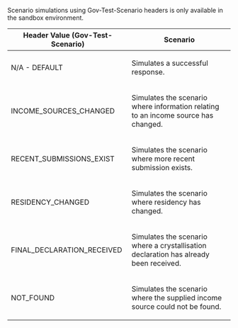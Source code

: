 <p>Scenario simulations using Gov-Test-Scenario headers is only available in the sandbox environment.</p>
<table>
    <thead>
        <tr>
            <th>Header Value (Gov-Test-Scenario)</th>
            <th>Scenario</th>
        </tr>
    </thead>
    <tbody> 
        <tr>
            <td><p>N/A - DEFAULT</p></td>
            <td><p>Simulates a successful response.</p></td>
        </tr>         
        <tr>
            <td><p>INCOME_SOURCES_CHANGED</p></td>
            <td><p>Simulates the scenario where information relating to an income source has changed.</p></td>
        </tr>   
        <tr>
            <td><p>RECENT_SUBMISSIONS_EXIST</p></td>
            <td><p>Simulates the scenario where more recent submission exists.</p></td>
        </tr>   
        <tr>
            <td><p>RESIDENCY_CHANGED</p></td>
            <td><p>Simulates the scenario where residency has changed.</p></td>
        </tr>   
        <tr>
            <td><p>FINAL_DECLARATION_RECEIVED</p></td>
            <td><p>Simulates the scenario where a crystallisation declaration has already been received.</p></td>
        </tr>
        <tr>
            <td><p>NOT_FOUND</p></td>
            <td><p>Simulates the scenario where the supplied income source could not be found.</p></td>
        </tr>   
    </tbody>
</table>